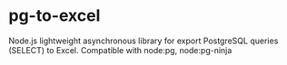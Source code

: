 # pg-to-excel
Node.js lightweight asynchronous library for export PostgreSQL queries (SELECT) to Excel. Compatible with node:pg, node:pg-ninja
